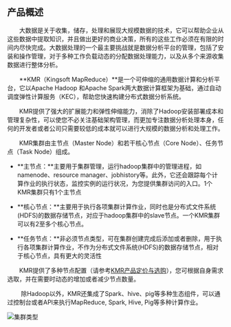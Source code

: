 ## 产品概述

　　大数据是关于收集，储存，处理和展现大规模数据的技术，它可以帮助企业从这些数据中提取知识，并且做出更好的商业决策，所有的这些工作必须在有限的时间内尽快完成。大数据处理的一个最主要挑战就是数据分析平台的管理，包括了安装和操作管理，对于多种工作负载动态的分配数据处理能力，以及从多个来源收集数据进行整体分析。
  
　　**KMR（Kingsoft MapReduce）**是一个可伸缩的通用数据计算和分析平台，它以Apache Hadoop 和Apache Spark两大数据计算框架为基础，通过自动调度弹性计算服务（KEC），帮助您快速构建分布式数据分析系统。
  
　　KMR提供了强大的扩展能力和弹性伸缩能力，消除了Hadoop安装部署成本和管理复杂性，可以使您不必关注基础架构管理，而更加专注数据分析处理本身，任何的开发者或者公司只需要较低的成本就可以进行大规模的数据分析和处理工作。
  
　　KMR集群由主节点（Master Node）和若干核心节点（Core Node）、任务节点（Task Node）组成。
    
  * **主节点：**主要用于集群管理，运行hadoop集群中的管理进程，如namenode、resource manager、jobhistory等。此外，它还会跟踪每个计算作业的执行状态，监控实例的运行状况，为您提供集群访问的入口。1个KMR集群只有1个主节点
  
  * **核心节点：**主要用于执行各项集群计算作业，同时也是分布式文件系统(HDFS)的数据存储节点，对应于hadoop集群中的slave节点。一个KMR集群可以有2至多个核心节点。

* **任务节点：**非必须节点类型，可在集群创建完成后添加或者删除，用于执行各项集群计算作业，不作为分布式文件系统(HDFS)的数据存储节点，相对于核心节点，具有更大的灵活性

　　KMR提供了多种节点配置（请参考[KMR产品定价与选购](chan_pin_ding_jia_yu_xuan_gou.md)），您可根据自身需求选取，并在需要时动态的增加或者减少节点数量。
  
　　
  除Hadoop以外，KMR还集成了Spark、hive、pig等多种生态组件，可以通过控制台或者API来执行MapReduce, Spark, Hive, Pig等多种计算作业。
  
  ![集群类型](http://kmr-bj.ks3-cn-beijing.ksyun.com/doc_pic/ClusterVSjobflow.jpg)
  
